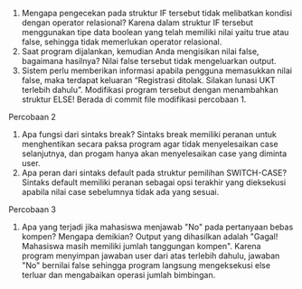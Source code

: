 1. Mengapa pengecekan pada struktur IF tersebut tidak melibatkan kondisi dengan operator relasional?
Karena dalam struktur IF tersebut menggunakan tipe data boolean yang telah memiliki nilai yaitu true atau false, sehingga tidak memerlukan operator relasional.
2. Saat program dijalankan, kemudian Anda mengisikan nilai false, bagaimana hasilnya?
Nilai false tersebut tidak mengeluarkan output.
3. Sistem perlu memberikan informasi apabila pengguna memasukkan nilai false, maka terdapat keluaran “Registrasi ditolak. Silakan lunasi UKT terlebih dahulu”. Modifikasi program tersebut dengan menambahkan struktur ELSE!
Berada di commit file modifikasi percobaan 1.

Percobaan 2
1. Apa fungsi dari sintaks break? 
Sintaks break memiliki peranan untuk menghentikan secara paksa program agar tidak menyelesaikan case selanjutnya, dan progam hanya akan menyelesaikan case yang diminta user.
2. Apa peran dari sintaks default pada struktur pemilihan SWITCH-CASE? 
Sintaks default memiliki peranan sebagai opsi terakhir yang dieksekusi apabila nilai case sebelumnya tidak ada yang sesuai.

Percobaan 3
1. Apa yang terjadi jika mahasiswa menjawab "No" pada pertanyaan bebas kompen? Mengapa demikian? 
Output yang dihasilkan adalah "Gagal! Mahasiswa masih memiliki jumlah tanggungan kompen". Karena program menyimpan jawaban user dari atas terlebih dahulu, jawaban "No" bernilai false sehingga program langsung mengeksekusi else terluar dan mengabaikan operasi jumlah bimbingan.